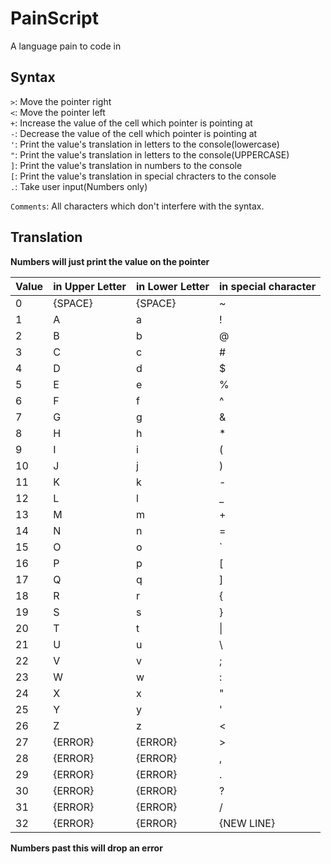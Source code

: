 # PainScript

A language pain to code in

## Syntax

`>`: Move the pointer right<br>
`<`: Move the pointer left<br>
`+`: Increase the value of the cell which pointer is pointing at<br>
`-`: Decrease the value of the cell which pointer is pointing at<br>
`'`: Print the value's translation in letters to the console(lowercase)<br>
`"`: Print the value's translation in letters to the console(UPPERCASE)<br>
`]`: Print the value's translation in numbers to the console<br>
`[`: Print the value's translation in special chracters to the console<br>
`.`: Take user input(Numbers only)<br>

`Comments`: All characters which don't interfere with the syntax.

## Translation

**Numbers will just print the value on the pointer**

| Value | in Upper Letter | in Lower Letter | in special character |
| ----- | --------------- | --------------- | -------------------- |
| 0     | {SPACE}         | {SPACE}         | ~                    |
| 1     | A               | a               | !                    |
| 2     | B               | b               | @                    |
| 3     | C               | c               | #                    |
| 4     | D               | d               | $                    |
| 5     | E               | e               | %                    |
| 6     | F               | f               | ^                    |
| 7     | G               | g               | &                    |
| 8     | H               | h               | *                    |
| 9     | I               | i               | (                    |
| 10    | J               | j               | )                    |
| 11    | K               | k               | -                    |
| 12    | L               | l               | _                    |
| 13    | M               | m               | +                    |
| 14    | N               | n               | =                    |
| 15    | O               | o               | \`                   |
| 16    | P               | p               | \[                   |
| 17    | Q               | q               | \]                   |
| 18    | R               | r               | {                    |
| 19    | S               | s               | }                    |
| 20    | T               | t               | \|                   |
| 21    | U               | u               | \                    |
| 22    | V               | v               | ;                    |
| 23    | W               | w               | :                    |
| 24    | X               | x               | "                    |
| 25    | Y               | y               | '                    |
| 26    | Z               | z               | <                    |
| 27    | {ERROR}         | {ERROR}         | >                    |
| 28    | {ERROR}         | {ERROR}         | ,                    |
| 29    | {ERROR}         | {ERROR}         | .                    |
| 30    | {ERROR}         | {ERROR}         | ?                    |
| 31    | {ERROR}         | {ERROR}         | /                    |
| 32    | {ERROR}         | {ERROR}         | {NEW LINE}           |

**Numbers past this will drop an error**